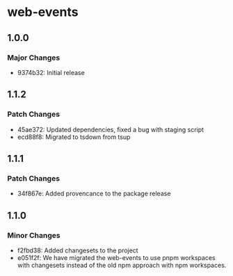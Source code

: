 # web-events

## 1.0.0

### Major Changes

- 9374b32: Initial release

## 1.1.2

### Patch Changes

- 45ae372: Updated dependencies, fixed a bug with staging script
- ecd88f8: Migrated to tsdown from tsup

## 1.1.1

### Patch Changes

- 34f867e: Added provencance to the package release

## 1.1.0

### Minor Changes

- f2fbd38: Added changesets to the project
- e051f2f: We have migrated the web-events to use pnpm workspaces with changesets instead of the old npm approach with npm workspaces.
